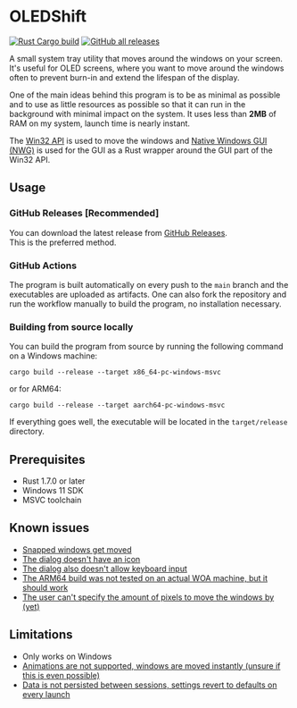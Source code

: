 # OLEDShift

[![Rust Cargo build](https://github.com/Marko19907/OLEDShift/actions/workflows/rust.yml/badge.svg)](https://github.com/Marko19907/OLEDShift/actions/workflows/rust.yml)
<a title="Text" href="https://github.com/Marko19907/OLEDShift/releases/latest"><img alt="GitHub all releases" src="https://img.shields.io/github/downloads/Marko19907/OLEDShift/total?label=GitHub%20downloads"></a>

A small system tray utility that moves around the windows on your screen.
It's useful for OLED screens, where you want to move around the windows often to prevent burn-in and extend the lifespan of the display.

One of the main ideas behind this program is to be as minimal as possible and to use as little resources as possible so that it can run in the background with minimal impact on the system.
It uses less than **2MB** of RAM on my system, launch time is nearly instant.

The [Win32 API](https://docs.microsoft.com/en-us/windows/win32/apiindex/windows-api-list) is used to move the windows
and [Native Windows GUI (NWG)](https://github.com/gabdube/native-windows-gui) is used for the GUI as a Rust wrapper around the GUI part of the Win32 API.

## Usage

### GitHub Releases [Recommended]

You can download the latest release from [GitHub Releases](https://github.com/Marko19907/OLEDShift/releases). <br>
This is the preferred method.

### GitHub Actions

The program is built automatically on every push to the `main` branch and the executables are uploaded as artifacts.
One can also fork the repository and run the workflow manually to build the program, no installation necessary.

### Building from source locally

You can build the program from source by running the following command on a Windows machine:

```shell
cargo build --release --target x86_64-pc-windows-msvc
```

or for ARM64:

```shell
cargo build --release --target aarch64-pc-windows-msvc
```

If everything goes well, the executable will be located in the `target/release` directory.


## Prerequisites

- Rust 1.7.0 or later
- Windows 11 SDK
- MSVC toolchain


## Known issues

* [Snapped windows get moved](https://github.com/Marko19907/OLEDShift/issues/2)
* [The dialog doesn't have an icon](https://github.com/Marko19907/OLEDShift/issues/3)
* [The dialog also doesn't allow keyboard input](https://github.com/Marko19907/OLEDShift/issues/4)
* [The ARM64 build was not tested on an actual WOA machine, but it should work](https://github.com/Marko19907/OLEDShift/issues/5)
* [The user can't specify the amount of pixels to move the windows by (yet)](https://github.com/Marko19907/OLEDShift/issues/6)


## Limitations

* Only works on Windows
* [Animations are not supported, windows are moved instantly (unsure if this is even possible)](https://github.com/Marko19907/OLEDShift/issues/8)
* [Data is not persisted between sessions, settings revert to defaults on every launch](https://github.com/Marko19907/OLEDShift/issues/9)
